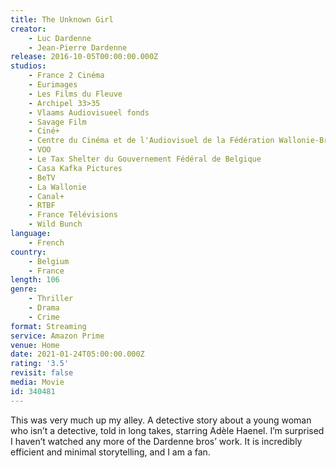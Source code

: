 ```yaml
---
title: The Unknown Girl
creator:
    - Luc Dardenne
    - Jean-Pierre Dardenne
release: 2016-10-05T00:00:00.000Z
studios:
    - France 2 Cinéma
    - Eurimages
    - Les Films du Fleuve
    - Archipel 33>35
    - Vlaams Audiovisueel fonds
    - Savage Film
    - Ciné+
    - Centre du Cinéma et de l'Audiovisuel de la Fédération Wallonie-Bruxelles
    - VOO
    - Le Tax Shelter du Gouvernement Fédéral de Belgique
    - Casa Kafka Pictures
    - BeTV
    - La Wallonie
    - Canal+
    - RTBF
    - France Télévisions
    - Wild Bunch
language:
    - French
country:
    - Belgium
    - France
length: 106
genre:
    - Thriller
    - Drama
    - Crime
format: Streaming
service: Amazon Prime
venue: Home
date: 2021-01-24T05:00:00.000Z
rating: '3.5'
revisit: false
media: Movie
id: 340481
---
```


This was very much up my alley. A detective story about a young woman who isn’t a detective, told in long takes, starring Adèle Haenel. I’m surprised I haven’t watched any more of the Dardenne bros’ work. It is incredibly efficient and minimal storytelling, and I am a fan.
